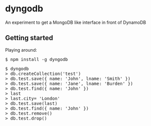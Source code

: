 dyngodb
=======

An experiment to get a MongoDB like interface in front of DynamoDB

## Getting started
Playing around:
<pre>
$ npm install -g dyngodb
</pre>
<pre>
$ dyngodb
> db.createCollection('test')
> db.test.save({ name: 'John', lname: 'Smith' })
> db.test.save({ name: 'Jane', lname: 'Burden' })
> db.test.find({ name: 'John' })
> last
> last.city= 'London'
> db.test.save(last)
> db.test.find({ name: 'John' })
> db.test.remove()
> db.test.drop()
</pre>
